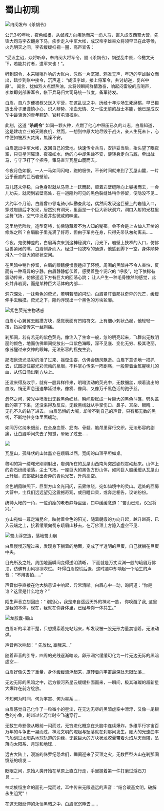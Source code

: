 # 蜀山初现

![冉闵发布《杀胡令》](../.gitbook/assets/123.jpg)

公元349年秋，夜色如墨，从邺城方向疾驰而来一彪人马，直入成汉西蜀大营，先锋大司马李农翻身下马，疾步走入中军大帐，成汉帝李雄率众将领早已在此等候，火光明灭之间，李农缓缓扫视一圈，高声宣告：

“受汉主诏，众将听命，奉冉闵大将军令，颁《杀胡令》，胡逆乱中原，今檄文天下，若能共讨者，遣军来也！”。



听到诏令，本来嗡嗡作响的大账内，忽然一片沉寂、鸦雀无声，年迈的李雄越众而出，踏步到账中接令，沉声道： “成汉李雄，接上将军令，共讨胡逆，复兴中原”。 闻言，犹如烈火点燃热油，众将领瞬间群情激奋，响起闷雷般的应喝声， 李雄即刻部署军令，帐下兵马归大司马统一节度，备军待发。



白眉，自八岁便被叔父送入军营，在这乱世之中，历经十年沙场生死磨砺，早已锻造出骨子里谨慎小心、识人辨势、冷血无情、又一往无前的战士本能，他已是成汉军中最骁勇的青年翘楚，官拜屯骑校尉。

此刻，这道 “**杀胡令**” 如同一颗火种，点燃了他心中积压已久的斗志，白眉知道，这是建功立业的天赐良机，然而，一想到中原大地尽毁于战火，亲人生死未卜，心中便如被烈火焚烤，焦躁不安。



白眉退出中军大帐，返回自己的营地。快速传令兵马，安排妥当后，抬头望了眼夜空，只见星河璀璨、夜凉如水，他的心中却焦躁不安，便转身走向马厩，牵出战马，与守卫打了个招呼，策马直奔瓦屋山麓而去。



今夜月色如银，一人一马如同闪电，跑的极快，不长时间就来到了瓦屋山麓，一片近乎垂直的巨石岩壁前。&#x20;

马儿还未停稳，白色身影就从马背上一跃而起，顺着岩壁缝隙向上攀援而去，一会儿功夫，就爬到岩壁高处，在一道隐约可见的黑色裂缝处稍作停留，便隐没不见...



大约半个月前，白眉曾带领屯骑小队勘查此地，偶然间发现这巨壁上的岩缝入口，穿过岩缝后才发现，居然别有洞天，里面是一个巨大卵状洞穴，洞口入射的光柱里尘舞飞扬，空气中泛着井盐微咸的味道。

这里地势险峻，造型奇特，仿佛隐藏着不为人知的秘密。会不会是上古仙人开凿的修炼之所？白眉脑子里充满了好奇，但由于军务在身，只得先带队匆匆离去......



今夜，鬼使神差的，白眉再次来到这神秘洞穴，月光下，岩壁上狭窄的入口，仿佛巨兽紧闭的嘴，白眉侧身而入，经过一段狭窄的通道，他感到脚下一空，身体顺势滑入一个巨大的卵状空间。

在黑暗中稍作停留，白眉的眼睛便慢慢适应了环境。周围的黑暗并不令人害怕，反而有一种奇异的宁静。白眉静静低伏着，感受着整个洞穴的 “呼吸”，地下依稀有震动传来，仿佛遥远下方有巨大的回荡心跳； 让人产生一种毛骨悚然的感觉，此处并非岩洞，而是某种巨大活体的内部....



洞穴深处，一抹紫色的荧光，若明若暗的闪动。白眉紧盯着那抹奇异的光芒，缓缓伸手去触摸。荧光之下，隐约浮现出一个黑色的方块轮廓。

![紫色荧光生物诱惑](../.gitbook/assets/maxresdefault.jpeg)

白眉小心翼翼去触摸方块，感觉表面有凹陷符文，上有细小刺状凸起，他轻轻一按，指尖便传来一丝刺痛。

刹那间，若有若无的紫色荧光，像注入了生命一般，忽的明亮起来，飞舞出无数明丽的颜色，地面仿佛瞬间绽放出一口紫色海眼，深不见底、变化无穷、极其艳丽，像苏醒过来女神的眼眸，无法形容的摇曳生姿。

那海泉流光溢彩的活了过来、摇曳生姿，仿佛会随风飘逝。白眉下意识地一把抓去，试图捉住那光彩流动的泉眼，不料掌心传来一阵剧痛，一股带着金属腥味儿的血，从伤口涌出到方块上。

还没来得及收手，就有一股异样传来，明暗流动的荧光中，无数细丝，顺着流出的血液，悄无声息迅速攀延过来，像雾、像风、又像万千黑色活的孢子丝。



忽然之间，荧光中喷发出无数黑色细丝，瞬间膨胀成一片巨大的黑色斗篷，劈头盖脸的罩了下来，还没来得及反应，无数黑线就从手掌伤口、鼻子、耳朵、眼睛... 无孔不入的钻了进去。 白眉恐惧的大喊，却听不到自己的声音，只有那无数的黑线，不断地往身体里面蠕动。



如同万亿纳米细丝，在全身血管、筋肉、骨髓、脑颅里穿行交织，无法形容的剧痛，让白眉瞬间失去了知觉，晕厥了过去.....

![](../.gitbook/assets/仙山.jpeg)

瓦屋山，孤峰状的山体矗立在峨眉以西，宽阔的山顶平坦如桌。

黎明的第一缕曙光刚刚射出，岩洞所在的瓦屋山西南角突然剧烈震动起来。山体上的岩石纷纷滚落，尘土飞扬。一座巨大的黑色方形山体，如同巨人般缓缓从瓦屋山上升起，底部放射出奇异的青色光芒，升向高空。



金色朝霞映照下，巨型方山金光闪闪，云雾缭绕，宛如仙境中的灵山。远处的西蜀大营中，士兵们远远望见这震撼奇观，或目瞪口呆，或奔走相告，议论纷纷。

统帅大帐的一角，一位消瘦的老者静静盘坐，口中缓缓念道：“蜀山已现，汉室将兴。”



方山宛如一尊定海昆仑，映射着金色的阳光，随着朝霞的方向升起，越升越高，已入云端之上，接着缓缓向蜀东峨眉山移去，在万佛顶上方隐入虚空不见.



![蜀山浮空造，落地蜀山崩                                    ](../.gitbook/assets/1000.jpeg)

白眉慢慢苏醒过来，发现身下躺着的地面，变成了半透明的巨蛋，自己就躺在巨蛋中央。

目光所及之处，周围地面瞬间变得透明清晰， 下面就是万丈深渊一般的峨眉万佛顶，仿佛有山风凛凛吹过。 吓得白眉惊慌后退，这时脑中却响起一个陌生的声音.：“不用害怕......”



声音似乎直接在他大脑意识中响起，异常清晰。白眉心中一动，询问道：“你是谁？这里是什么地方？”

陌生声音立刻回应：“ 别担心，我是来自遥远天外的神龙一族， 你唤醒了我,  这里是我的本体，现在，我就在你身体里，已经与你一体共生。”

![ 龙胶囊-蜀山](../.gitbook/assets/1.png)

白眉听的半清不楚，只想摸索着先站起来，却发现被一股无形力量禁锢着，无法动弹。&#x20;

声音再次响起：“ 先放松, 跟我来...”

随着声音的引导，四周的光线逐渐暗淡，卵形洞穴缓缓幻化为一片无边无际的黑暗虚空....&#x20;

白眉好像失去了重量，身体缓缓漂浮起来，旋转着向宇宙最深处无限坠落...

无边无际的黑暗之中，远方银河系星云缓缓扑面而来，一瞬间，极其璀璨的超新星大爆炸在前方绽放。

&#x20;不知何为时间、何为宇宙、何为星系.....&#x20;

白眉感觉自己化作了一粒微小的星尘，在无边无尽的黑暗虚空中漂浮，又像一尾银色的小鱼，跨越过亿万年时空飞速穿行...&#x20;

无数生命影像从眼前一闪而过，无穷进化概念在头脑中连续爆炸，多维平行宇宙百万年的斗争史一晃而过，神龙文明的崛起与坠落就在刹那间发生，庞大的光速曲率飞船划过太阳系地球轨道的边缘，无数巨大的方块状龙胶囊带着火焰从天而降，坠落向太阳系、月球和地球...&#x20;

远古大陆上，漫游的侏罗纪恐龙们，瞬间迎来了灭顶之灾，无数巨型火山在刹那间愤怒的喷发....

眨眼之间，原始人类开始在草原上直立行走，手里握着第一件打磨过燧石刀具........&#x20;

神龙族恒生命的面孔一晃而过，耳中传来无限遥远的声音：“结合碳基文明，破解永生诅咒”！

在这无限延伸的永恒黑暗之中，白眉沉沉睡去......
